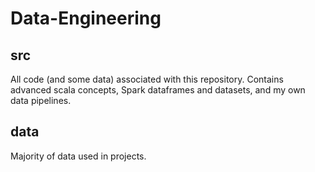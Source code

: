 # Data-Engineering

## src
All code (and some data) associated with this repository. Contains advanced scala concepts, Spark dataframes and datasets, and my own data pipelines.

## data
Majority of data used in projects.
